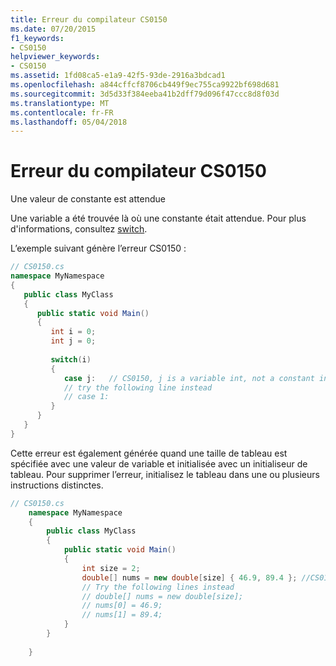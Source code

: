 ```yaml
---
title: Erreur du compilateur CS0150
ms.date: 07/20/2015
f1_keywords:
- CS0150
helpviewer_keywords:
- CS0150
ms.assetid: 1fd08ca5-e1a9-42f5-93de-2916a3bdcad1
ms.openlocfilehash: a844cffcf8706cb449f9ec755ca9922bf698d681
ms.sourcegitcommit: 3d5d33f384eeba41b2dff79d096f47ccc8d8f03d
ms.translationtype: MT
ms.contentlocale: fr-FR
ms.lasthandoff: 05/04/2018
---
```

# <a name="compiler-error-cs0150"></a>Erreur du compilateur CS0150
Une valeur de constante est attendue  
  
 Une variable a été trouvée là où une constante était attendue. Pour plus d'informations, consultez [switch](../../csharp/language-reference/keywords/switch.md).  
  
 L’exemple suivant génère l’erreur CS0150 :  
  
```csharp  
// CS0150.cs  
namespace MyNamespace  
{  
   public class MyClass  
   {  
      public static void Main()  
      {  
         int i = 0;  
         int j = 0;  
  
         switch(i)  
         {  
            case j:   // CS0150, j is a variable int, not a constant int  
            // try the following line instead  
            // case 1:  
         }  
      }  
   }  
}  
```  
  
 Cette erreur est également générée quand une taille de tableau est spécifiée avec une valeur de variable et initialisée avec un initialiseur de tableau. Pour supprimer l’erreur, initialisez le tableau dans une ou plusieurs instructions distinctes.  
  
```csharp  
// CS0150.cs  
    namespace MyNamespace  
    {  
        public class MyClass  
        {  
            public static void Main()  
            {  
                int size = 2;  
                double[] nums = new double[size] { 46.9, 89.4 }; //CS0150  
                // Try the following lines instead  
                // double[] nums = new double[size];  
                // nums[0] = 46.9;   
                // nums[1] = 89.4;  
            }  
        }  
  
    }  
```
